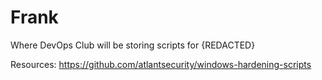 # Frank
Where DevOps Club will be storing scripts for {REDACTED}

Resources:
https://github.com/atlantsecurity/windows-hardening-scripts
